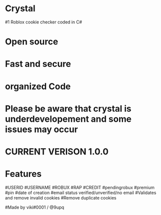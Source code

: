# Crystal 
#1 Roblox cookie checker coded in C#
# Open source
# Fast and secure
# organized Code
# Please be aware that crystal is underdevelopement and some issues may occur
# CURRENT VERISON 1.0.0
# Features
#USERID
#USERNAME
#ROBUX
#RAP
#CREDIT
#pendingrobux
#premium
#pin
#date of creation
#email status verified/unverified/no email
#Validates and remove invalid cookies
#Remove duplicate cookies

#Made by viki#0001 / @9upq
